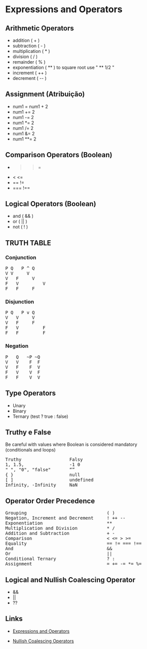 # Expressions and Operators

## Arithmetic Operators

- addition ( + )
- subtraction ( - )
- multiplication ( * )
- division ( / )
- remainder ( % )
- exponentiation ( ** ) to square root use " ** 1/2 "
- increment ( ++ )
- decrement ( -- )

## Assignment (Atribuição)

- num1 = num1 + 2
- num1 += 2
- num1 -= 2
- num1 *= 2
- num1 /= 2
- num1 &= 2
- num1 **= 2

## Comparison Operators (Boolean)

- > >=
- < <=
- == !=
- === !==

## Logical Operators (Boolean)

- and ( && )
- or ( || )
- not ( ! )

## TRUTH TABLE

### Conjunction

<pre>
P Q   P ^ Q
V V     V
V	F     V
F	V	 	  V
F	F     F
</pre>

### Disjunction

<pre>
P Q   P v Q
V	V     V
V	F     F
F	V	 	  F
F	F	 	  F
</pre>

### Negation

<pre>
P   Q   ~P ~Q
V   V    F  F
V   F    F  V
F   V    V  F
F   F    V  V
</pre>

## Type Operators

- Unary
- Binary
- Ternary (test ? true : false)

## Truthy e False

Be careful with values where Boolean is considered mandatory (conditionals and loops)

<pre>
Truthy                  Falsy
1, 1.5,                 -1 0
" ", "0", "false"       “”
{ }                     null
[ ]                     undefined
Infinity, -Infinity     NaN
</pre>

## Operator Order Precedence

<pre>
Grouping                              ( )
Negation, Increment and Decrement     ! ++ --
Exponentiation                        **
Multiplication and Division           * /
Addition and Subtraction              + -
Comparison                            < <= > >=
Equality                              == != === !==
And                                   &&
Or                                    ||
Conditional Ternary                   ? :
Assignment                            = += -= *= %=
</pre>

## Logical and Nullish Coalescing Operator

- &&
- ||
- ??

## Links

- [Expressions and Operators](https://developer.mozilla.org/pt-BR/docs/Web/JavaScript/Guide/Expressions_and_Operators)

- [Nullish Coalescing Operators](https://developer.mozilla.org/en-US/docs/Web/JavaScript/Reference/Operators/Nullish_coalescing)
